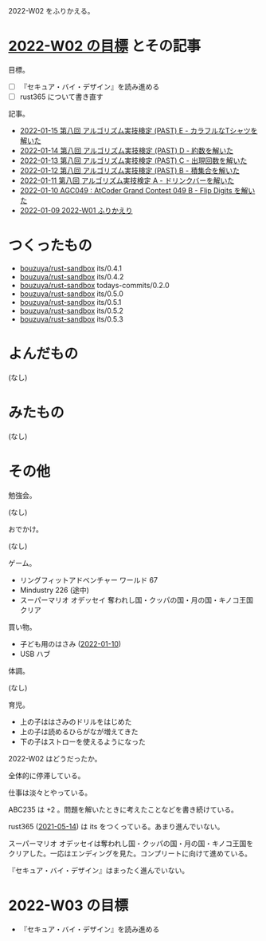 2022-W02 をふりかえる。

# [2022-W02 の目標][2022-01-09] とその記事

目標。

- ☐ 『セキュア・バイ・デザイン』を読み進める
- ☐ rust365 について書き直す

記事。

- [2022-01-15 第八回 アルゴリズム実技検定 (PAST) E - カラフルなTシャツを解いた][2022-01-15]
- [2022-01-14 第八回 アルゴリズム実技検定 (PAST) D - 約数を解いた][2022-01-14]
- [2022-01-13 第八回 アルゴリズム実技検定 (PAST) C - 出現回数を解いた][2022-01-13]
- [2022-01-12 第八回 アルゴリズム実技検定 (PAST) B - 積集合を解いた][2022-01-12]
- [2022-01-11 第八回 アルゴリズム実技検定 A - ドリンクバーを解いた][2022-01-11]
- [2022-01-10 AGC049 : AtCoder Grand Contest 049 B - Flip Digits を解いた][2022-01-10]
- [2022-01-09 2022-W01 ふりかえり][2022-01-09]

# つくったもの

- [bouzuya/rust-sandbox] its/0.4.1
- [bouzuya/rust-sandbox] its/0.4.2
- [bouzuya/rust-sandbox] todays-commits/0.2.0
- [bouzuya/rust-sandbox] its/0.5.0
- [bouzuya/rust-sandbox] its/0.5.1
- [bouzuya/rust-sandbox] its/0.5.2
- [bouzuya/rust-sandbox] its/0.5.3

# よんだもの

(なし)

# みたもの

(なし)

# その他

勉強会。

(なし)

おでかけ。

(なし)

ゲーム。

- リングフィットアドベンチャー ワールド 67
- Mindustry 226 (途中)
- スーパーマリオ オデッセイ 奪われし国・クッパの国・月の国・キノコ王国 クリア

買い物。

- 子ども用のはさみ ([2022-01-10])
- USB ハブ

体調。

(なし)

育児。

- 上の子ははさみのドリルをはじめた
- 上の子は読めるひらがなが増えてきた
- 下の子はストローを使えるようになった

2022-W02 はどうだったか。

全体的に停滞している。

仕事は淡々とやっている。

ABC235 は +2 。問題を解いたときに考えたことなどを書き続けている。

rust365 ([2021-05-14]) は its をつくっている。あまり進んでいない。

スーパーマリオ オデッセイは奪われし国・クッパの国・月の国・キノコ王国をクリアした。一応はエンディングを見た。コンプリートに向けて進めている。

『セキュア・バイ・デザイン』はまったく進んでいない。

# 2022-W03 の目標

- 『セキュア・バイ・デザイン』を読み進める

[2021-05-14]: https://blog.bouzuya.net/2021/05/14/
[2022-01-09]: https://blog.bouzuya.net/2022/01/09/
[2022-01-10]: https://blog.bouzuya.net/2022/01/10/
[2022-01-11]: https://blog.bouzuya.net/2022/01/11/
[2022-01-12]: https://blog.bouzuya.net/2022/01/12/
[2022-01-13]: https://blog.bouzuya.net/2022/01/13/
[2022-01-14]: https://blog.bouzuya.net/2022/01/14/
[2022-01-15]: https://blog.bouzuya.net/2022/01/15/
[bouzuya/rust-sandbox]: https://github.com/bouzuya/rust-sandbox

